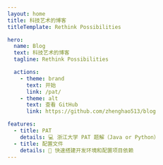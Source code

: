 ```yaml
---
layout: home
title: 科技艺术的博客
titleTemplate: Rethink Possibilities

hero:
  name: Blog
  text: 科技艺术的博客
  tagline: Rethink Possibilities

  actions:
    - theme: brand
      text: 开始
      link: /pat/
    - theme: alt
      text: 查看 GitHub
      link: https://github.com/zhenghao513/blog

features:
  - title: PAT
    details: 💻 浙江大学 PAT 题解（Java or Python）
  - title: 配置文件
    details: 📄 快速搭建开发环境和配置项目依赖
---
```

